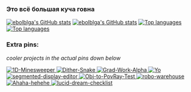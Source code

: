 ### Это всё большая куча говна
[![ebolblga's GitHub stats](https://github-readme-stats.vercel.app/api?username=ebolblga&show_icons=true&theme=github_dark&hide_border=true&disable_animations=true?count_private=true&bg_color=00000000#gh-dark-mode-only)](https://github.com/anuraghazra/github-readme-stats#gh-dark-mode-only)
[![ebolblga's GitHub stats](https://github-readme-stats.vercel.app/api?username=ebolblga&show_icons=true&theme=github_light&hide_border=true&disable_animations=true?count_private=true&bg_color=00000000#gh-light-mode-only)](https://github.com/anuraghazra/github-readme-stats#gh-light-mode-only)
[![Top languages](https://github-readme-stats.vercel.app/api/top-langs/?username=ebolblga&layout=compact&show_icons=true&theme=github_dark&hide_border=true&disable_animations=true?count_private=true&langs_count=16&bg_color=00000000#gh-dark-mode-only)](https://github.com/anuraghazra/github-readme-stats#gh-dark-mode-only)
[![Top languages](https://github-readme-stats.vercel.app/api/top-langs/?username=ebolblga&layout=compact&show_icons=true&theme=github_light&hide_border=true&disable_animations=true?count_private=true&langs_count=16&bg_color=00000000#gh-light-mode-only)](https://github.com/anuraghazra/github-readme-stats#gh-light-mode-only)
### Extra pins:
*cooler projects in the actual pins down below*  
<!-- 1D-Minesweeper -->
<a href="https://github.com/ebolblga/1D-Minesweeper">
  <picture>
    <source media="(prefers-color-scheme: dark)"
      srcset="https://github-readme-stats.vercel.app/api/pin/?username=ebolblga&repo=1D-Minesweeper&theme=github_dark&hide_border=true&disable_animations=true&bg_color=00000000" />
    <img alt="1D-Minesweeper" src="https://github-readme-stats.vercel.app/api/pin/?username=ebolblga&repo=1D-Minesweeper&theme=github_light&hide_border=true&disable_animations=true&bg_color=00000000" />
  </picture>
</a>
<!-- Dither-Snake -->
<a href="https://github.com/ebolblga/Dither-Snake">
  <picture>
    <source media="(prefers-color-scheme: dark)"
      srcset="https://github-readme-stats.vercel.app/api/pin/?username=ebolblga&repo=Dither-Snake&theme=github_dark&hide_border=true&disable_animations=true&bg_color=00000000" />
    <img alt="Dither-Snake" src="https://github-readme-stats.vercel.app/api/pin/?username=ebolblga&repo=Dither-Snake&theme=github_light&hide_border=true&disable_animations=true&bg_color=00000000" />
  </picture>
</a>
<!-- Grad-Work-Alpha -->
<a href="https://github.com/ebolblga/Grad-Work-Alpha">
  <picture>
    <source media="(prefers-color-scheme: dark)"
      srcset="https://github-readme-stats.vercel.app/api/pin/?username=ebolblga&repo=Grad-Work-Alpha&theme=github_dark&hide_border=true&disable_animations=true&bg_color=00000000" />
    <img alt="Grad-Work-Alpha" src="https://github-readme-stats.vercel.app/api/pin/?username=ebolblga&repo=Grad-Work-Alpha&theme=github_light&hide_border=true&disable_animations=true&bg_color=00000000" />
  </picture>
</a>
<!-- Yo -->
<a href="https://github.com/ebolblga/Yo">
  <picture>
    <source media="(prefers-color-scheme: dark)"
      srcset="https://github-readme-stats.vercel.app/api/pin/?username=ebolblga&repo=Yo&theme=github_dark&hide_border=true&disable_animations=true&bg_color=00000000" />
    <img alt="Yo" src="https://github-readme-stats.vercel.app/api/pin/?username=ebolblga&repo=Yo&theme=github_light&hide_border=true&disable_animations=true&bg_color=00000000" />
  </picture>
</a>
<!-- Segmented Display Editor -->
<a href="https://github.com/ebolblga/segmented-display-editor">
  <picture>
    <source media="(prefers-color-scheme: dark)"
      srcset="https://github-readme-stats.vercel.app/api/pin/?username=ebolblga&repo=segmented-display-editor&theme=github_dark&hide_border=true&disable_animations=true&bg_color=00000000" />
    <img alt="segmented-display-editor" src="https://github-readme-stats.vercel.app/api/pin/?username=ebolblga&repo=segmented-display-editor&theme=github_light&hide_border=true&disable_animations=true&bg_color=00000000" />
  </picture>
</a>
<!-- Obj-to-PovRay-Test -->
<a href="https://github.com/ebolblga/Obj-to-PovRay-Test">
  <picture>
    <source media="(prefers-color-scheme: dark)"
      srcset="https://github-readme-stats.vercel.app/api/pin/?username=ebolblga&repo=Obj-to-PovRay-Test&theme=github_dark&hide_border=true&disable_animations=true&bg_color=00000000" />
    <img alt="Obj-to-PovRay-Test" src="https://github-readme-stats.vercel.app/api/pin/?username=ebolblga&repo=Obj-to-PovRay-Test&theme=github_light&hide_border=true&disable_animations=true&bg_color=00000000" />
  </picture>
</a>
<!-- robo-warehouse -->
<a href="https://github.com/ebolblga/robo-warehouse">
  <picture>
    <source media="(prefers-color-scheme: dark)"
      srcset="https://github-readme-stats.vercel.app/api/pin/?username=ebolblga&repo=robo-warehouse&theme=github_dark&hide_border=true&disable_animations=true&bg_color=00000000" />
    <img alt="robo-warehouse" src="https://github-readme-stats.vercel.app/api/pin/?username=ebolblga&repo=robo-warehouse&theme=github_light&hide_border=true&disable_animations=true&bg_color=00000000" />
  </picture>
</a>
<!-- Ahaha-hehehe -->
<a href="https://github.com/ebolblga/Ahaha-hehehe">
  <picture>
    <source media="(prefers-color-scheme: dark)"
      srcset="https://github-readme-stats.vercel.app/api/pin/?username=ebolblga&repo=Ahaha-hehehe&theme=github_dark&hide_border=true&disable_animations=true&bg_color=00000000" />
    <img alt="Ahaha-hehehe" src="https://github-readme-stats.vercel.app/api/pin/?username=ebolblga&repo=Ahaha-hehehe&theme=github_light&hide_border=true&disable_animations=true&bg_color=00000000" />
  </picture>
</a>
<!-- lucid-dream-checklist -->
<a href="https://github.com/ebolblga/lucid-dream-checklist">
  <picture>
    <source media="(prefers-color-scheme: dark)"
      srcset="https://github-readme-stats.vercel.app/api/pin/?username=ebolblga&repo=lucid-dream-checklist&theme=github_dark&hide_border=true&disable_animations=true&bg_color=00000000" />
    <img alt="lucid-dream-checklist" src="https://github-readme-stats.vercel.app/api/pin/?username=ebolblga&repo=lucid-dream-checklist&theme=github_light&hide_border=true&disable_animations=true&bg_color=00000000" />
  </picture>
</a>
